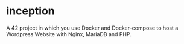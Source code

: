 # inception
A 42 project in which you use Docker and Docker-compose to host a Wordpress Website with Nginx, MariaDB and PHP.
